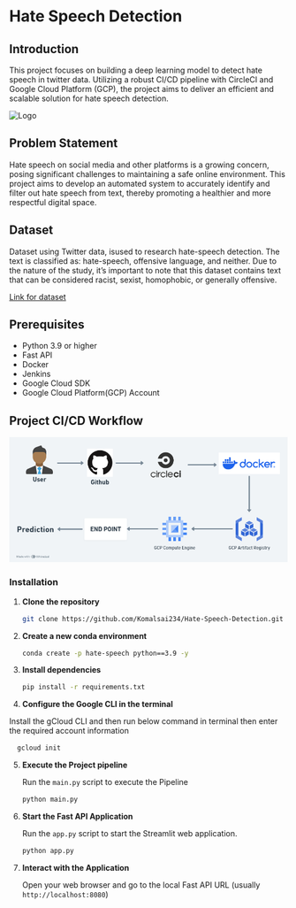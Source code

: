 # Hate Speech Detection

## Introduction

This project focuses on building a deep learning model to detect hate speech in twitter data. Utilizing a robust CI/CD pipeline with CircleCI and Google Cloud Platform (GCP), the project aims to deliver an efficient and scalable solution for hate speech detection.

![Logo](https://miro.medium.com/v2/resize:fit:1200/1*zV-Jl31NNcT6JBULRr2qjg.jpeg)

## Problem Statement
Hate speech on social media and other platforms is a growing concern, posing significant challenges to maintaining a safe online environment. This project aims to develop an automated system to accurately identify and filter out hate speech from text, thereby promoting a healthier and more respectful digital space.

## Dataset

Dataset using Twitter data, isused to research hate-speech detection. The text is classified as: hate-speech, offensive language, and neither. Due to the nature of the study, it’s important to note that this dataset contains text that can be considered racist, sexist, homophobic, or generally offensive.

[Link for dataset](https://drive.google.com/file/d/1Csf-4_Jb4MNmnEEw0eVDyMg-Xjr0l1CQ/view?usp=sharing)


## Prerequisites

- Python 3.9 or higher
- Fast API
- Docker
- Jenkins
- Google Cloud SDK
- Google Cloud Platform(GCP) Account

## Project CI/CD Workflow
![Project Workflow](workflow/main.png)

### Installation
1. **Clone the repository**
    ```bash
    git clone https://github.com/Komalsai234/Hate-Speech-Detection.git
    ```

2. **Create a new conda environment**
    ```bash
    conda create -p hate-speech python==3.9 -y
    ```

3. **Install dependencies**
    ```bash
    pip install -r requirements.txt
    ```
4. **Configure the Google CLI in the terminal**
    
Install the gCloud CLI and then run below command in terminal then enter the required account information
  ```bash
    gcloud init
```


5. **Execute the Project pipeline**

    Run the `main.py` script to execute the Pipeline
    ```bash
    python main.py
    ```

6. **Start the Fast API Application**
   
   Run the `app.py` script to start the Streamlit web application.

    ```bash
    python app.py
    ```
7. **Interact with the Application**

    Open your web browser and go to the local Fast API URL (usually `http://localhost:8080`)
